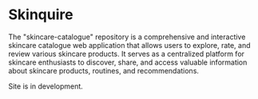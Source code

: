 # Skinquire
The "skincare-catalogue" repository is a comprehensive and interactive skincare catalogue web application that allows users to explore, rate, and review various skincare products. It serves as a centralized platform for skincare enthusiasts to discover, share, and access valuable information about skincare products, routines, and recommendations.

Site is in development.
